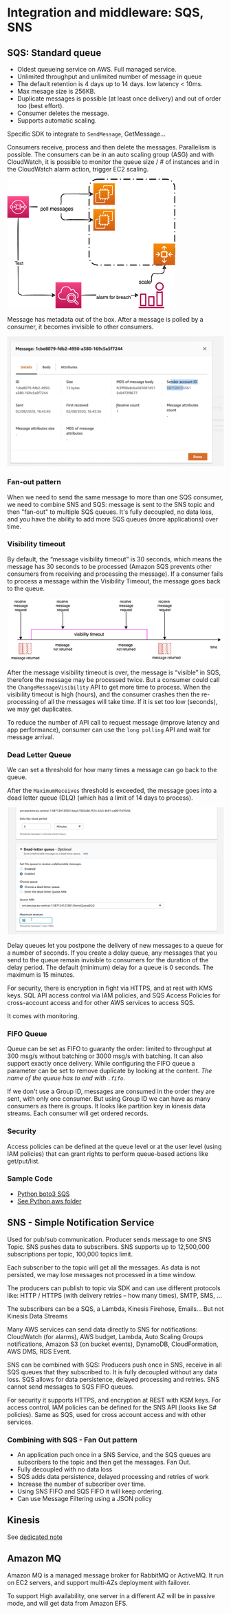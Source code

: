 # Integration and middleware: SQS, SNS

## SQS: Standard queue

* Oldest queueing service on AWS. Full managed service. 
* Unlimited throughput and unlimited number of message in queue
* The default retention is 4 days up to 14 days. low latency < 10ms. 
* Max mesage size is 256KB. 
* Duplicate messages is possible (at least once delivery) and out of order too (best effort). 
* Consumer deletes the message. 
* Supports automatic scaling.

Specific SDK to integrate to `SendMessage`, GetMessage...

Consumers receive, process and then delete the messages. Parallelism is possible. The consumers can be in an auto scaling group (ASG) and with CloudWatch, it is possible to monitor the queue size / # of instances and in the CloudWatch alarm action, trigger EC2 scaling. 

![](./images/SQS-ASG.png)

Message has metadata out of the box. After a message is polled by a consumer, it becomes invisible to other consumers. 

 ![Metadata](./images/sqs-msg.png)

### Fan-out pattern

When we need to send the same message to more than one SQS consumer, we need to combine SNS and SQS: message is sent to the SNS topic and then "fan-out" to multiple SQS queues. It's fully decoupled, no data loss, and you have the ability to add more SQS queues (more applications) over time.

### Visibility timeout

By default, the “message visibility timeout” is 30 seconds, which means the message has 30 seconds to be processed (Amazon SQS prevents other consumers from receiving and processing the message). If a consumer fails to process a message within the Visibility Timeout, the message goes back to the queue.

![](./images/visibility-to.png)

After the message visibility timeout is over, the message is “visible” in SQS, therefore the message may be processed twice. But a consumer could call the `ChangeMessageVisibility` API to get more time to process. When the visibility timeout is high (hours), and the consumer crashes then the re-processing of all the messages will take time. If it is set too low (seconds), we may get duplicates.

To reduce the number of API call to request message (improve latency and app performance), consumer can use the `long polling` API and wait for message arrival. 

### Dead Letter Queue

We can set a threshold for how many times a message can go back to the queue. 

After the `MaximumReceives` threshold is exceeded, the message goes into a dead letter queue (DLQ) (which has a limit of 14 days to process).

 ![DLQ](./images/sqs-dlq.png)

Delay queues let you postpone the delivery of new messages to a queue for a number of seconds. If you create a delay queue, any messages that you send to the queue remain invisible to consumers for the duration of the delay period. The default (minimum) delay for a queue is 0 seconds. The maximum is 15 minutes.

For security, there is encryption in fight via HTTPS, and at rest with KMS keys. SQL API access control via IAM policies, and SQS Access Policies for cross-account access and for other AWS services to access SQS. 

It comes with monitoring.

### FIFO Queue

Queue can be set as FIFO to guaranty the order: limited to throughput at 300 msg/s without batching or 3000 msg/s with batching. It can also support exactly once delivery. While configuring the FIFO queue a parameter can be set to remove duplicate by looking at the content.
*The name of the queue has to end with `.fifo`*.

If we don't use a Group ID, messages are consumed in the order they are sent, with only one consumer. But using Group ID we can have as many consumers as there is groups. It looks like partition key in kinesis data streams. 
Each consumer will get ordered records.

### Security

Access policies can be defined at the queue level or at the user level (using IAM policies) that can grant rights to perform queue-based actions like get/put/list.

### Sample Code

* [Python boto3 SQS](https://boto3.amazonaws.com/v1/documentation/api/latest/guide/sqs.html)
* [See Python aws folder](https://github.com/jbcodeforce/python-code)

## SNS - Simple Notification Service

Used for pub/sub communication. Producer sends message to one SNS Topic. SNS pushes data to subscribers. SNS supports up to 12,500,000 subscriptions per topic, 100,000 topics limit. 

Each subscriber to the topic will get all the messages. As data is not persisted, we may lose messages not processed in a time window. 

The producers can publish to topic via SDK and can use different protocols like: HTTP / HTTPS (with delivery retries – how many times), SMTP,  SMS, ... 

The subscribers can be a SQS, a Lambda, Kinesis Firehose, Emails... But not Kinesis Data Streams

Many AWS services can send data directly to SNS for notifications: CloudWatch (for alarms), AWS budget, Lambda, Auto Scaling Groups notifications, Amazon S3 (on bucket events), DynamoDB, CloudFormation, AWS DMS, RDS Event.

SNS can be combined with SQS: Producers push once in SNS, receive in all SQS queues that they subscribed to. It is fully decoupled without any data loss. SQS allows for data persistence, delayed processing and retries. SNS cannot send messages to SQS FIFO queues.

For security it supports HTTPS, and encryption at REST with KSM keys. For access control, IAM policies can be defined for the SNS API (looks like S# policies). Same as SQS, used for cross account access and with other services. 

### Combining with SQS - Fan Out pattern

* An application puch once in a SNS Service, and the SQS queues are subscribers to the topic and then get the messages. Fan Out.
* Fully decoupled with no data loss
* SQS adds data persistence, delayed processing and retries of work
* Increase the number of subscriber over time.
* Using SNS FIFO and SQS FIFO it will keep ordering.
* Can use Message Filtering using a JSON policy 

## Kinesis

See [dedicated note](../kinesis/index.md)

## Amazon MQ

Amazon MQ is a managed message broker for RabbitMQ or ActiveMQ. It run on EC2 servers, and support multi-AZs deployment with failover. 

To support High availability, one server in a different AZ will be in passive mode, and will get data from Amazon EFS. 